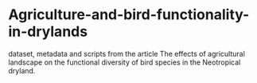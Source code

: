 # Agriculture-and-bird-functionality-in-drylands
dataset, metadata and scripts from the article The effects of agricultural landscape on the functional diversity of bird species in the Neotropical dryland. 

